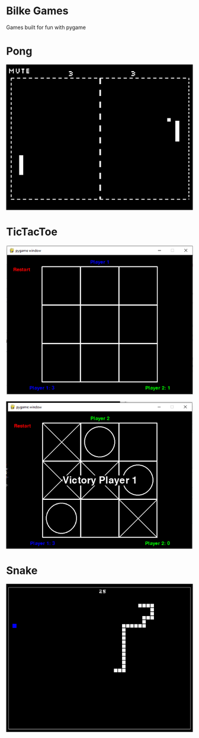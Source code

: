 # Bilke Games
Games built for fun with pygame
# Pong
![Screenshot](screenshots/pong.png)

# TicTacToe
![Screenshot](screenshots/tictactoe.png)  

![Screenshot](screenshots/tictactoe2.png)
# Snake

![Screenshot](screenshots/snake.png)
